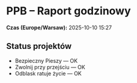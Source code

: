 # PPB – Raport godzinowy
**Czas (Europe/Warsaw):** 2025-10-10 15:27

## Status projektów
- Bezpieczny Pieszy — OK
- Zwolnij przy przejściu — OK
- Odblask ratuje życie — OK

